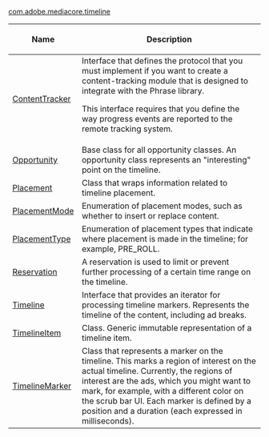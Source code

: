 ---
---

[ com.adobe.mediacore.timeline ](http://help.adobe.com/en_US/primetime/api/psdk/asdoc-dhls_1.4/com/adobe/mediacore/timeline/package-detail.html)
<table frame="all" colsep="1" rowsep="1" id="table_6752E908BA6546549619994A3F7D5F87"> 
 <tgroup cols="2" colsep="1" rowsep="1" class="FormatA"> 
  <colspec colnum="1" colname="1" colwidth="26*" /> 
  <colspec colnum="2" colname="2" colwidth="74*" /> 
  <thead> 
   <tr rowsep="1"> 
    <th colname="1" class="entry"> Name </th> 
    <th colname="2" class="entry"> <p>Description </p> </th> 
   </tr> 
  </thead> 
  <tbody> 
   <tr rowsep="1"> 
    <td colname="1"> <span class="codeph"> <a href="http://help.adobe.com/en_US/primetime/api/psdk/asdoc-dhls_1.4/com/adobe/mediacore/timeline/ContentTracker.html" format="html" scope="external"> ContentTracker </a> </span> </td> 
    <td colname="2"> Interface that defines the protocol that you must implement if you want to create a content-tracking module that is designed to integrate with the 
     <ph conkeyref="phrases/primetime-sdk-name">
       Phrase 
     </ph> library. <p>This interface requires that you define the way progress events are reported to the remote tracking system. </p> </td> 
   </tr> 
   <tr rowsep="1"> 
    <td colname="1"> <span class="codeph"> <a href="http://help.adobe.com/en_US/primetime/api/psdk/asdoc-dhls_1.4/com/adobe/mediacore/timeline/Opportunity.html" format="html" scope="external"> Opportunity </a> </span> </td> 
    <td colname="2"> Base class for all opportunity classes. An opportunity class represents an "interesting" point on the timeline. </td> 
   </tr> 
   <tr rowsep="1"> 
    <td colname="1"> <span class="codeph"> <a href="http://help.adobe.com/en_US/primetime/api/psdk/asdoc-dhls_1.4/com/adobe/mediacore/timeline/Placement.html" format="html" scope="external"> Placement </a> </span> </td> 
    <td colname="2"> Class that wraps information related to timeline placement. </td> 
   </tr> 
   <tr rowsep="1"> 
    <td colname="1"> <span class="codeph"> <a href="http://help.adobe.com/en_US/primetime/api/psdk/asdoc-dhls_1.4/com/adobe/mediacore/timeline/PlacementMode.html" format="html" scope="external"> PlacementMode </a> </span> </td> 
    <td colname="2"> Enumeration of placement modes, such as whether to insert or replace content. </td> 
   </tr> 
   <tr rowsep="1"> 
    <td colname="1"> <span class="codeph"> <a href="http://help.adobe.com/en_US/primetime/api/psdk/asdoc-dhls_1.4/com/adobe/mediacore/timeline/PlacementType.html" format="html" scope="external"> PlacementType </a> </span> </td> 
    <td colname="2"> Enumeration of placement types that indicate where placement is made in the timeline; for example, PRE_ROLL. </td> 
   </tr> 
   <tr rowsep="1"> 
    <td colname="1"> <span class="codeph"> <a href="http://help.adobe.com/en_US/primetime/api/psdk/asdoc-dhls_1.4/com/adobe/mediacore/timeline/Reservation.html" format="html" scope="external"> Reservation </a> </span> </td> 
    <td colname="2"> A reservation is used to limit or prevent further processing of a certain time range on the timeline. </td> 
   </tr> 
   <tr rowsep="1"> 
    <td colname="1"> <span class="codeph"> <a href="http://help.adobe.com/en_US/primetime/api/psdk/asdoc-dhls_1.4/com/adobe/mediacore/timeline/Timeline.html" format="html" scope="external"> Timeline </a> </span> </td> 
    <td colname="2"> Interface that provides an iterator for processing timeline markers. Represents the timeline of the content, including ad breaks. </td> 
   </tr> 
   <tr rowsep="1"> 
    <td colname="1"> <span class="codeph"> <a href="http://help.adobe.com/en_US/primetime/api/psdk/asdoc-dhls_1.4/com/adobe/mediacore/timeline/TimelineItem.html" format="html" scope="external"> TimelineItem </a> </span> </td> 
    <td colname="2"> Class. Generic immutable representation of a timeline item. </td> 
   </tr> 
   <tr rowsep="1"> 
    <td colname="1"> <span class="codeph"> <a href="http://help.adobe.com/en_US/primetime/api/psdk/asdoc-dhls_1.4/com/adobe/mediacore/timeline/TimelineMarker.html" format="html" scope="external"> TimelineMarker </a> </span> </td> 
    <td colname="2"> Class that represents a marker on the timeline. This marks a region of interest on the actual timeline. Currently, the regions of interest are the ads, which you might want to mark, for example, with a different color on the scrub bar UI. Each marker is defined by a position and a duration (each expressed in milliseconds). </td> 
   </tr> 
  </tbody> 
 </tgroup> 
</table>

